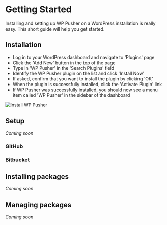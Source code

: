 # Getting Started

Installing and setting up WP Pusher on a WordPress installation is really easy. This short guide will help you get started.

## Installation

* Log in to your WordPress dashboard and navigate to 'Plugins' page
* Click the 'Add New' button in the top of the page
* Type in 'WP Pusher' in the 'Search Plugins' field
* Identify the WP Pusher plugin on the list and click 'Install Now'
* If asked, confirm that you want to install the plugin by clicking 'OK'
* When the plugin is successfully installed, click the 'Activate Plugin' link
* If WP Pusher was successfully installed, you should now see a menu item called 'WP Pusher' in the sidebar of the dashboard

![Install WP Pusher](https://cloud.githubusercontent.com/assets/1430546/5602678/be84b804-935e-11e4-9afd-aca747bcccb9.png)

## Setup

_Coming soon_

### GitHub

### Bitbucket

## Installing packages

_Coming soon_

## Managing packages

_Coming soon_
